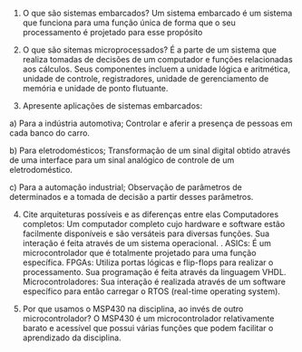 1) O que são sistemas embarcados?
 Um sistema embarcado é um sistema que funciona para uma função única de forma que o seu processamento é projetado para esse propósito

2) O que são sitemas microprocessados?
  É a parte de um sistema que realiza tomadas de decisões de um computador e funções relacionadas aos cálculos. Seus componentes incluem a unidade lógica e aritmética, unidade de controle, registradores, unidade de gerenciamento de memória e unidade de ponto flutuante.

3) Apresente aplicações de sistemas embarcados:

  a) Para a indústria automotiva;
  Controlar e aferir a presença de pessoas em cada banco do carro.

  b) Para eletrodomésticos;
  Transformação de um sinal digital obtido através de uma interface para um sinal analógico de controle de um
  eletrodoméstico.

  c) Para a automação industrial;
  Observação de parâmetros de determinados e a tomada de decisão a partir desses parâmetros.

4) Cite arquiteturas possíveis e as diferenças entre elas
Computadores completos: Um computador completo cujo hardware e software estão facilmente disponíveis e são versáteis para diversas funções.
Sua interação é feita através de um sistema operacional. .
ASICs: É um microcontrolador que é totalmente projetado para uma função específica.
FPGAs: Utiliza portas lógicas e flip-flops para realizar o processamento. Sua programação é feita através da linguagem VHDL.
Microcontroladores: Sua interação é realizada através de um software específico para então carregar o RTOS (real-time operating system).

5) Por que usamos o MSP430 na disciplina, ao invés de outro microcontrolador?
  O MSP430 é um microcontrolador relativamente barato e acessível que possui várias funções que podem facilitar o aprendizado da disciplina.
